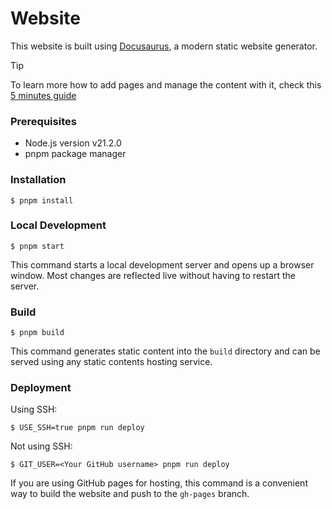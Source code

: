 # Website

This website is built using [Docusaurus](https://docusaurus.io/), a modern static website generator.

> [!TIP]
> To learn more how to add pages and manage the content with it, check this [5 minutes guide](https://docusaurus.io/docs)

### Prerequisites

* Node.js version v21.2.0
* pnpm package manager

### Installation

```
$ pnpm install
```

### Local Development

```
$ pnpm start
```

This command starts a local development server and opens up a browser window. Most changes are reflected live without having to restart the server.

### Build

```
$ pnpm build
```

This command generates static content into the `build` directory and can be served using any static contents hosting service.

### Deployment

Using SSH:

```
$ USE_SSH=true pnpm run deploy
```

Not using SSH:

```
$ GIT_USER=<Your GitHub username> pnpm run deploy
```

If you are using GitHub pages for hosting, this command is a convenient way to build the website and push to the `gh-pages` branch.
